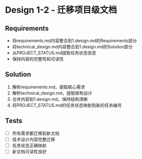 # Design 1-2 - 迁移项目级文档

## Requirements
- 将requirements.md内容整合到1.design.md的Requirements部分
- 将technical_design.md内容整合到1.design.md的Solution部分
- 从PROJECT_STATUS.md提取任务状态信息
- 保持内容的完整性和可读性

## Solution
1. 解析requirements.md，提取核心需求
2. 解析technical_design.md，提取架构设计
3. 合并内容到1.design.md，保持结构清晰
4. 将PROJECT_STATUS.md的任务状态映射到新的任务编号

## Tests
- [ ] 所有需求都迁移到新文档
- [ ] 技术设计内容完整迁移
- [ ] 任务状态正确映射
- [ ] 新文档可读性良好
